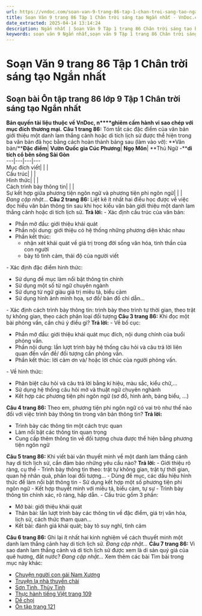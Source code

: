 ```yaml
---
url: https://vndoc.com/soan-van-9-trang-86-tap-1-chan-troi-sang-tao-ngan-nhat-325575
title: Soạn Văn 9 trang 86 Tập 1 Chân trời sáng tạo Ngắn nhất - VnDoc.com
date_extracted: 2025-04-14 13:14:24
description: Ngắn nhất | Soạn Văn 9 Tập 1 trang 86 Chân trời sáng tạo bài Ôn tập gồm phần trả lời ngắn gọn, đầy đủ, bám sát các câu hỏi, yêu cầu trong SGK (chỉ có trên VnDoc). Mời các bạn tham khảo.
keywords: soạn văn 9 Ngắn nhất,soạn văn 9 Tập 1 trang 86 Chân trời sáng tạo Ngắn nhất,Soạn bài Ôn tập trang 86 lớp 9 Tập 1 Chân trời sáng tạo Ngắn nhất,Soạn bài Ôn tập lớp 9 trang 86 Tập 1 Chân trời sáng tạo Ngắn nhất,Ôn tập trang 86 lớp 9 Tập 1 Chân trời sáng tạo,Ôn tập lớp 9 trang 86 Tập 1 Chân trời sáng tạo,văn 9,ngữ văn 9,soạn văn 9 Chân trời sáng tạo,soạn văn 9 tập 1,giải văn 9,soạn ngữ văn 9,giải ngữ văn 9,giải sgk ngữ văn 9
---
```


# Soạn Văn 9 trang 86 Tập 1 Chân trời sáng tạo Ngắn nhất
## Soạn bài Ôn tập trang 86 lớp 9 Tập 1 Chân trời sáng tạo Ngắn nhất
**Bản quyền tài liệu thuộc về VnDoc, n****ghiêm cấm hành vi sao chép với mục đích thương mại.**
**Câu 1 trang 86:** Tóm tắt các đặc điểm của văn bản giới thiệu một danh lam thắng cảnh hoặc di tích lịch sử được thể hiện trong ba văn bản đã học bằng cách hoàn thành bảng sau \(làm vào vở\):
**Văn bản/****Đặc điểm**| **Vườn Quốc gia Cúc Phương**| **Ngọ Môn**| **Thủ Ngữ -****di tích cổ bên sông Sài Gòn**  
---|---|---|---  
Mục đích viết| | |   
Cấu trúc| | |   
Hình thức| | |   
Cách trình bày thông tin| | |   
Sự kết hợp giữa phương tiện ngôn ngữ và phương tiện phi ngôn ngữ| | |   
 _Đang cập nhật..._
**Câu 2 trang 86:** Liệt kê ít nhất hai điều học được về việc đọc hiểu văn bản thông tin sau khi học kiểu văn bản giới thiệu một danh lam thắng cảnh hoặc di tích lịch sử.
**Trả lời:**
\- Xác định cấu trúc của văn bản:
  * Phần mở đầu: giới thiệu khái quát
  * Phần nội dung: giới thiệu có hệ thống những phương diện khác nhau
  * Phần kết thúc:
    * nhận xét khái quát về giá trị trong đời sống văn hóa, tinh thần của con người
    * bày tỏ tình cảm, thái độ của người viết

\- Xác định đặc điểm hình thức:
  * Sử dụng đề mục làm nổi bật thông tin chính
  * Sử dụng một số từ ngữ chuyên ngành
  * Sử dụng từ ngữ giàu giá trị miêu tả, biểu cảm
  * Sử dụng hình ảnh minh họa, sơ đồ/ bản đồ chỉ dẫn…

\- Xác định cách trình bày thông tin: trình bày theo trình tự thời gian, theo trật tự không gian, theo cách phân loại đối tượng
**Câu 3 trang 86:** Khi đọc một bài phỏng vấn, cần chú ý điều gì?
**Trả lời:**
\- Về bố cục:
  * Phần mở đầu: giới thiệu khái quát mục đích, nội dung chính của buổi phỏng vấn.
  * Phần nội dung: lần lượt trình bày hệ thống câu hỏi và câu trả lời liên quan đến vấn đề/ đối tượng cần phỏng vấn.
  * Phần kết thúc: lời cảm ơn và/ hoặc lời chúc của người phỏng vấn.

\- Về hình thức:
  * Phân biệt câu hỏi và câu trả lời bằng kí hiệu, màu sắc, kiểu chữ,…
  * Sử dụng hệ thống câu hỏi mở và thuật ngữ chuyên nghành
  * Kết hợp các phương tiện phi ngôn ngữ \(sơ đồ, hình ảnh, bảng biểu, …\)

**Câu 4 trang 86:** Theo em, phương tiện phi ngôn ngữ có vai trò như thế nào đối với việc trình bày thông tin trong văn bản thông tin?
**Trả lời:**
  * Trình bày các thông tin một cách trực quan
  * Làm nổi bật các thông tin quan trọng
  * Cung cấp thêm thông tin về đối tượng chưa được thể hiện bằng phương tiện ngôn ngữ

**Câu 5 trang 86:** Khi viết bài văn thuyết minh về một danh lam thắng cảnh hay di tích lịch sử, cần đảm bảo những yêu cầu nào?
**Trả lời:**
\- Giới thiệu rõ ràng, cụ thể
\- Trình bày thông tin theo: trật tự không gian, trật tự thời gian, quan hệ nhân quả, phân loại đối tượng…
\- Dùng đề mục, các dấu hiệu hình thức để làm nổi bật thông tin
\- Sử dụng kết hợp một số phương tiện phi ngôn ngữ
\- Kết hợp thuyết minh với miêu tả, biểu cảm, tự sự
\- Trình bày thông tin chính xác, rõ ràng, hấp dẫn.
\- Cấu trúc gồm 3 phần:
  * Mở bài: giới thiệu khái quát
  * Thân bài: lần lượt trình bày các thông tin về đặc điểm, giá trị văn hóa, lịch sử, cách thức tham quan…
  * Kết bài: đánh giá khái quát; bày tỏ suy nghĩ, tình cảm

**Câu 6 trang 86:** Ghi lại ít nhất hai kinh nghiệm về cách thuyết minh một danh lam thắng cảnh hay di tích lịch sử.
_Đang cập nhật..._
**Câu 7 trang 86:** Vì sao danh lam thắng cảnh và di tích lịch sử được xem là di sản quý giá của quê hương, đất nước?
_Đang cập nhật..._
Xem thêm các bài Tìm bài trong mục này khác:
  * [Chuyện người con gái Nam Xương](</soan-bai-chuyen-nguoi-con-gai-nam-xuong-lop-9-ngan-nhat-chan-troi-sang-tao-325582>)
  * [Truyện lạ nhà thuyền chài](</soan-bai-truyen-la-nha-thuyen-chai-lop-9-ngan-nhat-chan-troi-sang-tao-325585>)
  * [Sơn Tinh, Thủy Tinh](</soan-bai-son-tinh-thuy-tinh-ngan-nhat-lop-9-chan-troi-sang-tao-325586>)
  * [Thực hành tiếng Việt trang 109](</soan-van-9-trang-109-tap-1-chan-troi-sang-tao-ngan-nhat-325590>)
  * [Dế chọi](</soan-bai-de-choi-lop-9-ngan-nhat-chan-troi-sang-tao-325592>)
  * [Ôn tập trang 121](</soan-bai-on-tap-trang-121-lop-9-tap-1-chan-troi-sang-tao-ngan-nhat-325593>)

